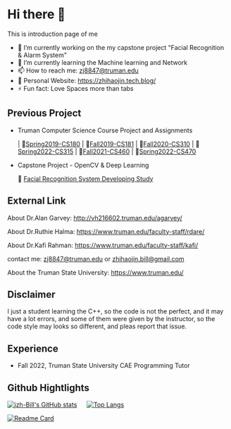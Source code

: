 # Hi there 👋

This is introduction page of me

- 🔭 I’m currently working on the my capstone project "Facial Recognition & Alarm System"
- 🌱 I’m currently learning the Machine learning and Network
- 📫 How to reach me: zj8847@truman.edu
- 🔎 Personal Website: https://zhihaojin.tech.blog/
- ⚡ Fun fact: Love Spaces more than tabs

## Previous Project

- Truman Computer Science Course Project and Assignments

    | 📎[Spring2019-CS180](https://github.com/jzh-Bill/CS-180.git) | 📎[Fall2019-CS181](https://github.com/jzh-Bill/CS-181.git) | 📎[Fall2020-CS310](https://github.com/jzh-Bill/CS-310.git) | 📎[Spring2022-CS315](https://github.com/jzh-Bill/CS-315) |  📎[Fall2021-CS460](https://github.com/jzh-Bill/CS-460.git) 
    | 📎[Spring2022-CS470](https://github.com/jzh-Bill/CS-470.git)

- Capstone Project - OpenCV & Deep Learning 

    📱 [Facial Recognition System Developing Study](https://github.com/TheRealMilesLee/iOS-Developing-Study)

## External Link

About Dr.Alan Garvey: <http://vh216602.truman.edu/agarvey/>

About Dr.Ruthie Halma: <https://www.truman.edu/faculty-staff/rdare/>

About Dr.Kafi Rahman: <https://www.truman.edu/faculty-staff/kafi/>

contact me: zj8847@truman.edu or zhihaojin.bill@gmail.com

About the Truman State University: <https://www.truman.edu/>


## Disclaimer

I just a student learning the C++, so the code is not the perfect, and it may have a lot errors, and some of them were given by the instructor, so the code style may looks so different, and pleas report that issue.

## Experience

- Fall 2022, Truman State University CAE Programming Tutor  

## Github Hightlights

[![jzh-Bill's GitHub stats](https://github-readme-stats.vercel.app/api?username=jzh-Bill&show_icons=true&theme=radical)](https://github.com/jzh-Bill/github-readme-stats) &emsp; [![Top Langs](https://github-readme-stats.vercel.app/api/top-langs/?username=jzh-Bill&theme=radical&langs_count=3)](https://github.com/jzh-Bill/github-readme-stats)

[![Readme Card](https://github-readme-stats.vercel.app/api/pin/?username=TheRealMilesLee&repo=WechatDeveloper&show_icons=true&theme=tokyonight)](https://github.com/The-Fabulous-Truman-Developer/WechatDeveloper)

